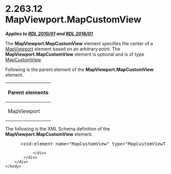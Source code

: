 <html dir="LTR" xmlns:mshelp="http://msdn.microsoft.com/mshelp" xmlns:ddue="http://ddue.schemas.microsoft.com/authoring/2003/5" xmlns:xlink="http://www.w3.org/1999/xlink" xmlns:tool="http://www.microsoft.com/tooltip">
    <head>
        <meta http-equiv="Content-Type" content="text/html; CHARSET=utf-8"></meta>
        <meta name="save" content="history"></meta>
        <title>2.263.12 MapViewport.MapCustomView</title>
        <xml>
            <mshelp:toctitle title="2.263.12 MapViewport.MapCustomView"></mshelp:toctitle>
            <mshelp:rltitle title="[MS-RDL]: MapViewport.MapCustomView"></mshelp:rltitle>
            <mshelp:keyword index="A" term="f7f16084-9359-4aff-a762-e405858f946b"></mshelp:keyword>
            <mshelp:attr name="DCSext.ContentType" value="open specification"></mshelp:attr>
            <mshelp:attr name="AssetID" value="f7f16084-9359-4aff-a762-e405858f946b"></mshelp:attr>
            <mshelp:attr name="TopicType" value="kbRef"></mshelp:attr>
            <mshelp:attr name="DCSext.Title" value="[MS-RDL]: MapViewport.MapCustomView" />
        </xml>
    </head>
    <body>
        <div id="header">
            <h1 class="heading">2.263.12 MapViewport.MapCustomView</h1>
        </div>
        <div id="mainSection">
            <div id="mainBody">
                <div id="allHistory" class="saveHistory"></div>
                <div id="sectionSection0" class="section" name="collapseableSection">
                    

<p><b><i>Applies to </i></b><a href="3428e690-a348-4ec7-8a6a-8efb42d2cdee.md"><b><i>RDL 2010/01</i></b></a><b><i>
and </i></b><a href="52ce3983-2bfc-4e72-9359-42aaf5fe4509.md"><b><i>RDL 2016/01</i></b></a></p>

<p>The <b>MapViewport.MapCustomView</b> element specifies the
center of a <a href="55679f1a-a5b6-4b08-b284-ff6e27deedb4.md">MapViewport</a>
element based on an arbitrary point. The <b>MapViewport.MapCustomView</b>
element is optional and is of type <a href="21154ffd-ecd3-4e2f-ae18-f056a5350467.md">MapCustomView</a>.</p>

<p>Following is the parent element of the <b>MapViewport.MapCustomView</b>
element.</p>

<table>
 <thead>
  <tr>
   <th>
   <p>Parent elements</p>
   </th>
  </tr>
 </thead>
 <tr>
  <td>
  <p>MapViewport</p>
  </td>
 </tr>
</table>

<p>The following is the XML Schema definition of the <b>MapViewport.MapCustomView</b>
element.</p>

<dl>
<dd>
<div><pre> &lt;xsd:element name=&quot;MapCustomView&quot; type=&quot;MapCustomViewType&quot; minOccurs=&quot;0&quot; /&gt;
</pre></div>
</dd></dl>


                </div>
            </div>
        </div>
    </body>
</html>